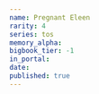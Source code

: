 ```yaml
---
name: Pregnant Eleen
rarity: 4
series: tos
memory_alpha:
bigbook_tier: -1
in_portal:
date:
published: true
---
```



